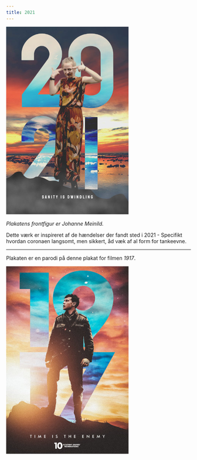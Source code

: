 ```yaml
---
title: 2021
---
```


[![2021](/img/digital/2021_LRes.jpg)](/img/digital/2021_HRes.jpg)

*Plakatens frontfigur er Johanne Meinild.*

Dette værk er inspireret af de hændelser der fandt sted i 2021 - Specifikt hvordan coronaen langsomt, men sikkert, åd væk af al form for tankeevne.

---

Plakaten er en parodi på denne plakat for filmen *1917*.

[![Reference](/img/digital/2021_Ref.jpg)](/img/digital/2021_Ref.jpg)
